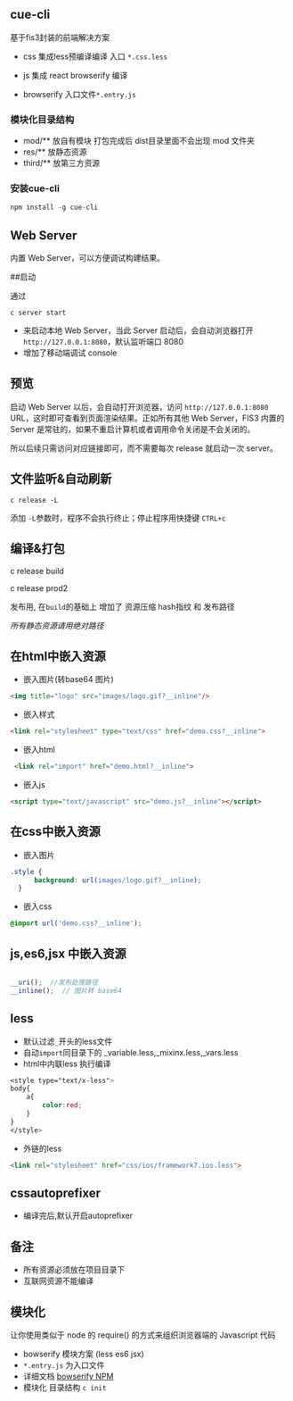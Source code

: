 ## cue-cli

基于fis3封装的前端解决方案

- css 集成less预编译编译 入口 `*.css.less`

- js 集成 react browserify 编译

- browserify 入口文件`*.entry.js`

### 模块化目录结构

- mod/**  放自有模块
打包完成后  dist目录里面不会出现 mod 文件夹
- res/**  放静态资源
- third/**  放第三方资源


### 安装cue-cli

```javascript
npm install -g cue-cli
```
## Web Server

内置 Web Server，可以方便调试构建结果。

##启动

通过

    c server start

- 来启动本地 Web Server，当此 Server 启动后，会自动浏览器打开 `http://127.0.0.1:8080`，默认监听端口 8080
- 增加了移动端调试 console



## 预览

启动 Web Server 以后，会自动打开浏览器，访问 `http://127.0.0.1:8080` URL，这时即可查看到页面渲染结果。正如所有其他 Web Server，FIS3 内置的 Server 是常驻的，如果不重启计算机或者调用命令关闭是不会关闭的。

所以后续只需访问对应链接即可，而不需要每次 release 就启动一次 server。

## 文件监听&自动刷新

    c release -L

添加 `-L`参数时，程序不会执行终止；停止程序用快捷键 `CTRL+c`

## 编译&打包

c release build

c release prod2

发布用, 在`build`的基础上 增加了 资源压缩  hash指纹 和 发布路径

*所有静态资源请用绝对路径*

## 在html中嵌入资源

- 嵌入图片(转base64 图片)
```html
<img title="logo" src="images/logo.gif?__inline"/>
```

- 嵌入样式
```html
<link rel="stylesheet" type="text/css" href="demo.css?__inline">
```
- 嵌入html
```html
 <link rel="import" href="demo.html?__inline">
```
- 嵌入js
```html
<script type="text/javascript" src="demo.js?__inline"></script>
```


## 在css中嵌入资源

- 嵌入图片
```css
.style {
      background: url(images/logo.gif?__inline);
  }
```
- 嵌入css
```css
@import url('demo.css?__inline');
```

## js,es6,jsx 中嵌入资源

```javascript

__uri();  //发布处理路径
__inline();  // 图片转 base64

```

## less
- 默认过滤`_`开头的less文件
- 自动`import`同目录下的 _variable.less,_mixinx.less,_vars.less
- html中内联less 执行编译
```css
<style type="text/x-less">
body{
	a{
		color:red;
	}
}
</style>
```
- 外链的less
```html
<link rel="stylesheet" href="css/ios/framework7.ios.less">
```

## cssautoprefixer

- 编译完后,默认开启autoprefixer

## 备注
- 所有资源必须放在项目目录下
- 互联网资源不能编译



## 模块化

让你使用类似于 node 的 require() 的方式来组织浏览器端的 Javascript 代码

- bowserify 模块方案 (less es6 jsx)
- `*.entry.js` 为入口文件
- 详细文档 [bowserify NPM](https://www.npmjs.com/package/bowserify "bowserify")
- 模块化 目录结构 `c init`
